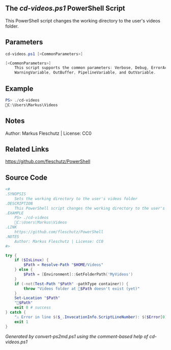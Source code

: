 ## The *cd-videos.ps1* PowerShell Script

This PowerShell script changes the working directory to the user's videos folder.

## Parameters
```powershell
cd-videos.ps1 [<CommonParameters>]

[<CommonParameters>]
    This script supports the common parameters: Verbose, Debug, ErrorAction, ErrorVariable, WarningAction, 
    WarningVariable, OutBuffer, PipelineVariable, and OutVariable.
```

## Example
```powershell
PS> ./cd-videos
📂C:\Users\Markus\Videos

```

## Notes
Author: Markus Fleschutz | License: CC0

## Related Links
https://github.com/fleschutz/PowerShell

## Source Code
```powershell
<#
.SYNOPSIS
	Sets the working directory to the user's videos folder
.DESCRIPTION
	This PowerShell script changes the working directory to the user's videos folder.
.EXAMPLE
	PS> ./cd-videos
	📂C:\Users\Markus\Videos
.LINK
	https://github.com/fleschutz/PowerShell
.NOTES
	Author: Markus Fleschutz | License: CC0
#>

try {
	if ($IsLinux) {
		$Path = Resolve-Path "$HOME/Videos"
	} else {
		$Path = [Environment]::GetFolderPath('MyVideos')
	}
	if (-not(Test-Path "$Path" -pathType container)) {
		throw "Videos folder at 📂$Path doesn't exist (yet)"
	}
	Set-Location "$Path"
	"📂$Path"
	exit 0 # success
} catch {
	"⚠️ Error in line $($_.InvocationInfo.ScriptLineNumber): $($Error[0])"
	exit 1
}
```

*Generated by convert-ps2md.ps1 using the comment-based help of cd-videos.ps1*
